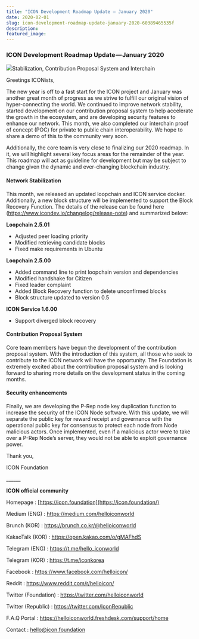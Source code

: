 ```yaml
---
title: "ICON Development Roadmap Update — January 2020"
date: 2020-02-01
slug: icon-development-roadmap-update-january-2020-60389465535f
description:
featured_image:
---
```


### ICON Development Roadmap Update — January 2020

![](https://cdn-images-1.medium.com/max/800/1*uSr63-9ASbpjA1-ofKOmfg.png)Stabilization, Contribution Proposal System and Interchain

Greetings ICONists,

The new year is off to a fast start for the ICON project and January was another great month of progress as we strive to fulfill our original vision of hyper-connecting the world. We continued to improve network stability, started development on our contribution proposal system to help accelerate the growth in the ecosystem, and are developing security features to enhance our network. This month, we also completed our interchain proof of concept (POC) for private to public chain interoperability. We hope to share a demo of this to the community very soon.

Additionally, the core team is very close to finalizing our 2020 roadmap. In it, we will highlight several key focus areas for the remainder of the year. This roadmap will act as guideline for development but may be subject to change given the dynamic and ever-changing blockchain industry.

#### **Network Stabilization**

This month, we released an updated loopchain and ICON service docker. Additionally, a new block structure will be implemented to support the Block Recovery Function. The details of the release can be found here (<https://www.icondev.io/changelog/release-note>) and summarized below:

**Loopchain 2.5.01**

* Adjusted peer loading priority
* Modified retrieving candidate blocks
* Fixed make requirements in Ubuntu

**Loopchain 2.5.00**

* Added command line to print loopchain version and dependencies
* Modified handshake for Citizen
* Fixed leader complaint
* Added Block Recovery function to delete unconfirmed blocks
* Block structure updated to version 0.5

**ICON Service 1.6.00**

* Support diverged block recovery

#### Contribution Proposal System

Core team members have begun the development of the contribution proposal system. With the introduction of this system, all those who seek to contribute to the ICON network will have the opportunity. The Foundation is extremely excited about the contribution proposal system and is looking forward to sharing more details on the development status in the coming months.

#### **Security enhancements**

Finally, we are developing the P-Rep node key duplication function to increase the security of the ICON Node software. With this update, we will separate the public key for reward receipt and governance with the operational public key for consensus to protect each node from Node malicious actors. Once implemented, even if a malicious actor were to take over a P-Rep Node’s server, they would not be able to exploit governance power.

Thank you,

ICON Foundation

\_\_\_\_\_\_

**ICON official community**

Homepage : [https://icon.foundation](https://icon.foundation/)

Medium (ENG) : <https://medium.com/helloiconworld>

Brunch (KOR) : <https://brunch.co.kr/@helloiconworld>

KakaoTalk (KOR) : <https://open.kakao.com/o/gMAFhdS>

Telegram (ENG) : <https://t.me/hello_iconworld>

Telegram (KOR) : <https://t.me/iconkorea>

Facebook : <https://www.facebook.com/helloicon/>

Reddit : <https://www.reddit.com/r/helloicon/>

Twitter (Foundation) : <https://twitter.com/helloiconworld>

Twitter (Republic) : <https://twitter.com/IconRepublic>

F.A.Q Portal : <https://helloiconworld.freshdesk.com/support/home>

Contact : [hello@icon.foundation](http://hello@icon.foundation/)

